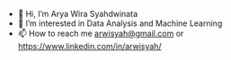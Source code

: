 - 👋 Hi, I’m Arya Wira Syahdwinata
- 👀 I’m interested in Data Analysis and Machine Learning
- 📫 How to reach me arwisyah@gmail.com or https://www.linkedin.com/in/arwisyah/

<!---
arwisyah/arwisyah is a ✨ special ✨ repository because its `README.md` (this file) appears on your GitHub profile.
You can click the Preview link to take a look at your changes.
--->
